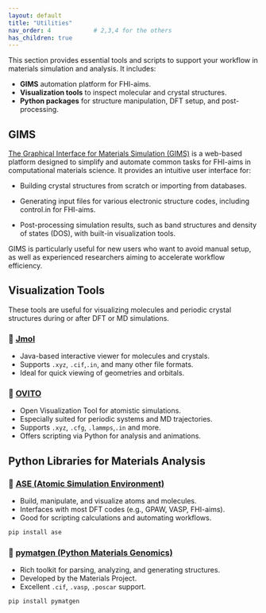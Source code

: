```yaml
---
layout: default
title: "Utilities"
nav_order: 4            # 2,3,4 for the others
has_children: true
---
```

This section provides essential tools and scripts to support your workflow in materials simulation and analysis. It includes:

-  **GIMS** automation platform for FHI-aims.
-  **Visualization tools** to inspect molecular and crystal structures.
-  **Python packages** for structure manipulation, DFT setup, and post-processing.

## GIMS

[The Graphical Interface for Materials Simulation (GIMS)](https://gims.ms1p.org/static/index.html#) is a web-based platform designed to simplify and automate common tasks for FHI-aims in computational materials science. It provides an intuitive user interface for:

- Building crystal structures from scratch or importing from databases.

- Generating input files for various electronic structure codes, including control.in for FHI-aims.

- Post-processing simulation results, such as band structures and density of states (DOS), with built-in visualization tools.

GIMS is particularly useful for new users who want to avoid manual setup, as well as experienced researchers aiming to accelerate workflow efficiency.

##  Visualization Tools

These tools are useful for visualizing molecules and periodic crystal structures during or after DFT or MD simulations.

### 🔹 [Jmol](http://jmol.sourceforge.net/)
- Java-based interactive viewer for molecules and crystals.
- Supports `.xyz`, `.cif`,`.in`, and many other file formats.
- Ideal for quick viewing of geometries and orbitals.

### 🔹 [OVITO](https://www.ovito.org/)
- Open Visualization Tool for atomistic simulations.
- Especially suited for periodic systems and MD trajectories.
- Supports `.xyz`, `.cfg`, `.lammps`,`.in` and more.
- Offers scripting via Python for analysis and animations.



##  Python Libraries for Materials Analysis

### 🔸 [ASE (Atomic Simulation Environment)](https://wiki.fysik.dtu.dk/ase/)
- Build, manipulate, and visualize atoms and molecules.
- Interfaces with most DFT codes (e.g., GPAW, VASP, FHI-aims).
- Good for scripting calculations and automating workflows.

```bash
pip install ase
````

### 🔸 [pymatgen (Python Materials Genomics)](https://pymatgen.org/)

* Rich toolkit for parsing, analyzing, and generating structures.
* Developed by the Materials Project.
* Excellent `.cif`, `.vasp`, `.poscar` support.

```bash
pip install pymatgen
```